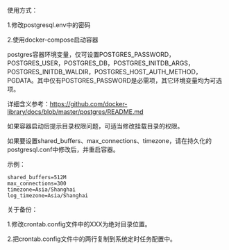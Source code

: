 使用方式：

1.修改postgresql.env中的密码

2.使用docker-compose启动容器

postgres容器环境变量，仅可设置POSTGRES_PASSWORD，POSTGRES_USER，POSTGRES_DB，POSTGRES_INITDB_ARGS，POSTGRES_INITDB_WALDIR，POSTGRES_HOST_AUTH_METHOD，PGDATA。其中仅有POSTGRES_PASSWORD是必需项，其它环境变量均为可选项。

详细含义参考：https://github.com/docker-library/docs/blob/master/postgres/README.md


如果容器启动后提示目录权限问题，可适当修改挂载目录的权限。

如果要设置shared_buffers、max_connections、timezone，请在持久化的postgresql.conf中修改后，并重启容器。

示例：

```
shared_buffers=512M
max_connections=300
timezone=Asia/Shanghai
log_timezone=Asia/Shanghai
```

关于备份：

1.修改crontab.config文件中的XXX为绝对目录位置。

2.把crontab.config文件中的两行复制到系统定时任务配置中。
